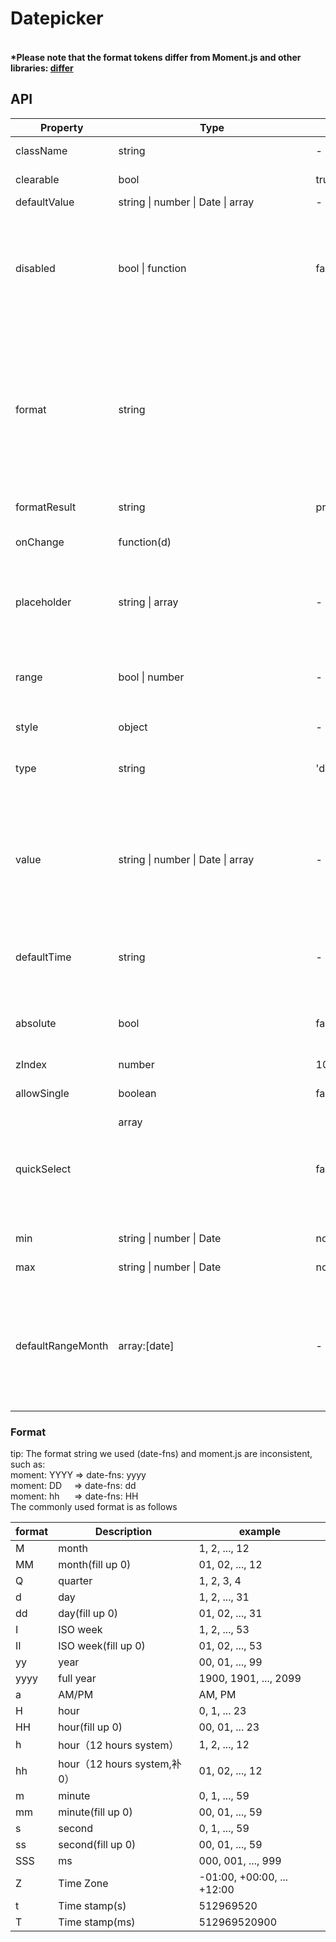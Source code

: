# Datepicker

####   <br />*Please note that the format tokens differ from Moment.js and other libraries: [differ](https://github.com/date-fns/date-fns/blob/master/docs/unicodeTokens.md)

<example />

## API

| Property | Type | Default | Description |
| --- | --- | --- | --- |
| className | string | - | extend className |
| clearable | bool | true | whether it can be cleared |
| defaultValue | string \| number \| Date \| array | - | default |
| disabled | bool \| function | false | When the value is true, disabled all options; When the value is function, disable the options that this function returns true. |
| format | string | | default values for different types: <br />'date': 'yyyy-MM-dd'<br />'time': 'HH:mm:ss'<br />'week': 'RRRR II'<br />'month': 'yyyy-MM'<br />'datetime': 'yyyy-MM-dd HH:mm:ss' |
| formatResult | string | props.format | Format the selected time |
| onChange | function(d) | | a callback when the value is changing |
| placeholder | string \| array | - | placeholder text<br />When the range property is not empty, it is an array of length 2. |
| range | bool \| number | - | range span，unit: **second**，<br />When it is true, selection scope is not limited. |
| style | object | - | Container element style |
| type | string | 'date' | options:  \['date', 'time', 'datetime', 'month', 'week'] |
| value | string \| number \| Date \| array | - | When the value is string, it needs to match the format attribute. <br /> When the range property is true, the value is an array of length 2. |
| defaultTime | string | - | Default time when selecting a date, the format is: 'HH:mm:ss' |
| absolute | bool | false | When it is true, the pop-up layer of option append into document.body. |
| zIndex | number | 1000 | panel z-index |
| allowSingle | boolean | false | allow single select, only in range can set | 
| quickSelect | array<object> | false | quick select, only in range can set, name: tip, value: range date | 
| min | string \| number \| Date | none | option min value |
| max | string \| number \| Date | none | option max value |
| defaultRangeMonth | array:\[date] | - | The initial month of range selection, the value is a time object, valid only in range mode, and the priority is lower than value and defaultValue | 

### Format

tip: The format string we used (date-fns) and moment.js are inconsistent, such as:<br />
moment: YYYY  => date-fns: yyyy <br />
moment: DD&nbsp;&nbsp;&nbsp;&nbsp; => date-fns: dd <br />
moment: hh&nbsp;&nbsp;&nbsp;&nbsp;&nbsp;  => date-fns: HH<br />
The commonly used format is as follows

| format | Description | example |
| --- | --- | --- |
|	M	| month | 1, 2, ..., 12 |
| MM | month(fill up 0) | 01, 02, ..., 12 |
| Q | quarter | 1, 2, 3, 4 |
| d | day |	1, 2, ..., 31
| dd | day(fill up 0) |	01, 02, ..., 31 |
| I | ISO week | 1, 2, ..., 53 |
| II | ISO week(fill up 0) | 01, 02, ..., 53 |
| yy | year | 00, 01, ..., 99 |
| yyyy | full year | 1900, 1901, ..., 2099 |
| a | AM/PM | AM, PM |
| H | hour | 0, 1, ... 23 |
| HH | hour(fill up 0) | 00, 01, ... 23 |
| h | hour（12 hours system） | 1, 2, ..., 12 |
| hh | hour（12 hours system,补0） | 01, 02, ..., 12 |
| m | minute | 0, 1, ..., 59 |
| mm | minute(fill up 0) | 00, 01, ..., 59 |
| s | second | 0, 1, ..., 59 |
| ss | second(fill up 0) | 00, 01, ..., 59 |
| SSS | ms | 000, 001, ..., 999 |
| Z | Time Zone | -01:00, +00:00, ... +12:00 |
| t | Time stamp(s) |	512969520 |
| T | Time stamp(ms) | 512969520900 |
